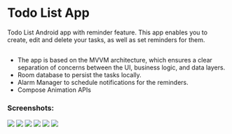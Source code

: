 
# Todo List App
Todo List Android app with reminder feature. This app enables you to create, edit and delete your tasks, as well as set reminders for them.
##
- The app is based on the MVVM architecture, which ensures a clear separation of concerns between the UI, business logic, and data layers.
- Room database to persist the tasks locally.
- Alarm Manager to schedule notifications for the reminders.
- Compose Animation APIs
### Screenshots:
![](https://i.imgur.com/gVFV83yl.png)
![](https://i.imgur.com/uvuPlJgl.png)
![](https://i.imgur.com/IvVESohl.png)
![](https://i.imgur.com/MlMxjKVl.png)
![](https://i.imgur.com/gJVOYfPl.png)
![](https://i.imgur.com/IvVESohl.png)

